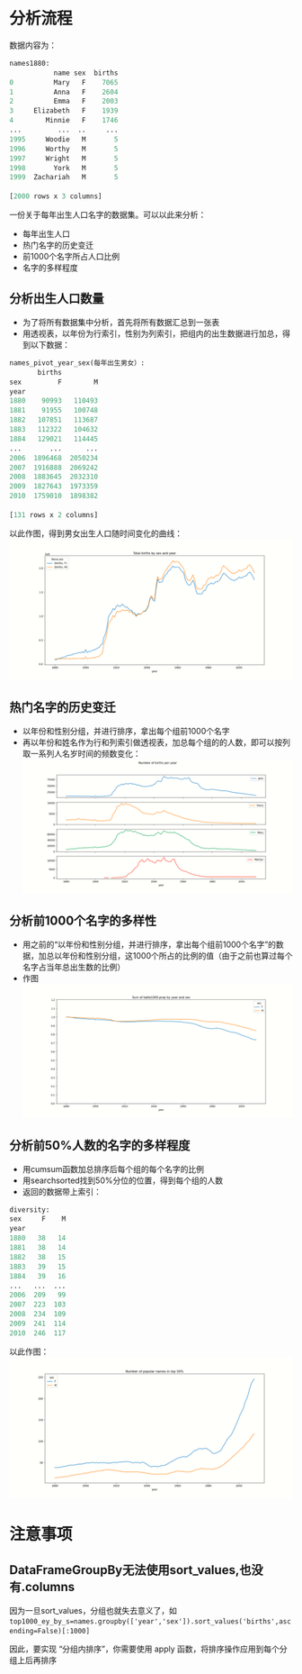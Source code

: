 # 分析流程
数据内容为：
```python
names1880:
           name sex  births
0          Mary   F    7065
1          Anna   F    2604
2          Emma   F    2003
3     Elizabeth   F    1939
4        Minnie   F    1746
...         ...  ..     ...
1995     Woodie   M       5
1996     Worthy   M       5
1997     Wright   M       5
1998       York   M       5
1999  Zachariah   M       5

[2000 rows x 3 columns]
```
一份关于每年出生人口名字的数据集。可以以此来分析：
- 每年出生人口
- 热门名字的历史变迁
- 前1000个名字所占人口比例
- 名字的多样程度
## 分析出生人口数量
- 为了将所有数据集中分析，首先将所有数据汇总到一张表
- 用透视表，以年份为行索引，性别为列索引，把组内的出生数据进行加总，得到以下数据：
```python
names_pivot_year_sex(每年出生男女）:
       births         
sex         F        M
year                  
1880    90993   110493
1881    91955   100748
1882   107851   113687
1883   112322   104632
1884   129021   114445
...       ...      ...
2006  1896468  2050234
2007  1916888  2069242
2008  1883645  2032310
2009  1827643  1973359
2010  1759010  1898382

[131 rows x 2 columns]
```
以此作图，得到男女出生人口随时间变化的曲线：
![img.png](img.png)
## 热门名字的历史变迁
- 以年份和性别分组，并进行排序，拿出每个组前1000个名字
- 再以年份和姓名作为行和列索引做透视表，加总每个组的的人数，即可以按列取一系列人名岁时间的频数变化：
![img_1.png](img_1.png)
## 分析前1000个名字的多样性
- 用之前的“以年份和性别分组，并进行排序，拿出每个组前1000个名字”的数据，加总以年份和性别分组，这1000个所占的比例的值（由于之前也算过每个名字占当年总出生数的比例）
- 作图
![img_2.png](img_2.png)
## 分析前50%人数的名字的多样程度
- 用cumsum函数加总排序后每个组的每个名字的比例
- 用searchsorted找到50%分位的位置，得到每个组的人数
- 返回的数据带上索引：
```python
diversity:
sex     F    M
year          
1880   38   14
1881   38   14
1882   38   15
1883   39   15
1884   39   16
...   ...  ...
2006  209   99
2007  223  103
2008  234  109
2009  241  114
2010  246  117
```
以此作图：
![img_3.png](img_3.png)


# 注意事项
## DataFrameGroupBy无法使用sort_values,也没有.columns
因为一旦sort_values，分组也就失去意义了，如`top1000_ey_by_s=names.groupby(['year','sex']).sort_values('births',ascending=False)[:1000]`

因此，要实现 “分组内排序”，你需要使用 apply 函数，将排序操作应用到每个分组上后再排序